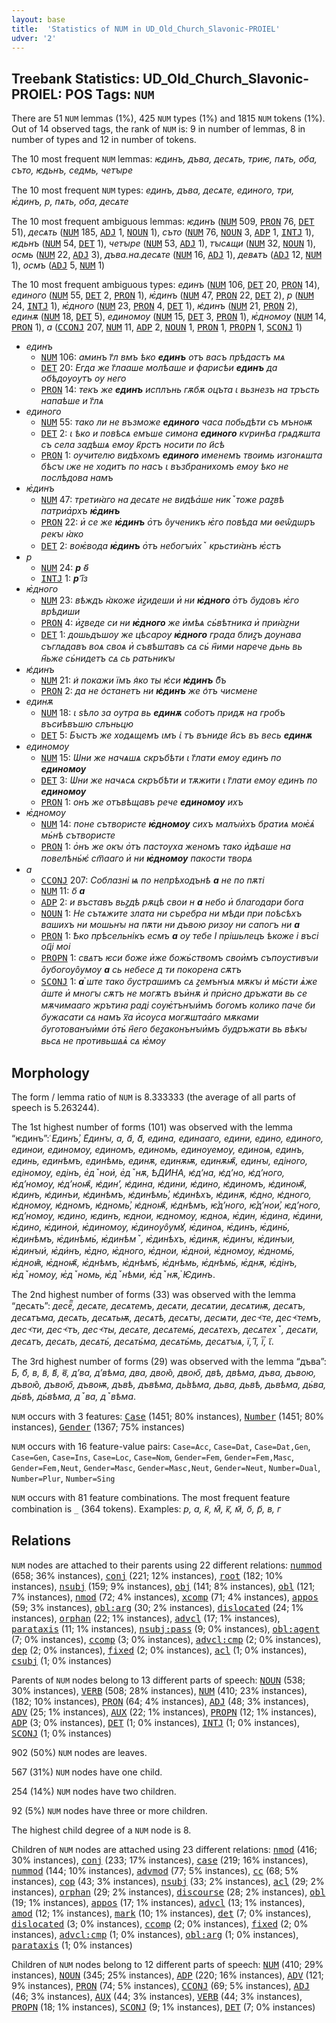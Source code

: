 ```yaml
---
layout: base
title:  'Statistics of NUM in UD_Old_Church_Slavonic-PROIEL'
udver: '2'
---
```


## Treebank Statistics: UD_Old_Church_Slavonic-PROIEL: POS Tags: `NUM`

There are 51 `NUM` lemmas (1%), 425 `NUM` types (1%) and 1815 `NUM` tokens (1%).
Out of 14 observed tags, the rank of `NUM` is: 9 in number of lemmas, 8 in number of types and 12 in number of tokens.

The 10 most frequent `NUM` lemmas: <em>ѥдинъ, дъва, десѧть, триѥ, пѧть, оба, съто, ѥдьнъ, седмь, четꙑрe</em>

The 10 most frequent `NUM` types:  <em>единъ, дъва, десѧте, единого, три, ѥ҅динъ, р, пѧть, оба, десꙙте</em>

The 10 most frequent ambiguous lemmas: <em>ѥдинъ</em> (<tt><a href="cu_proiel-pos-NUM.html">NUM</a></tt> 509, <tt><a href="cu_proiel-pos-PRON.html">PRON</a></tt> 76, <tt><a href="cu_proiel-pos-DET.html">DET</a></tt> 51), <em>десѧть</em> (<tt><a href="cu_proiel-pos-NUM.html">NUM</a></tt> 185, <tt><a href="cu_proiel-pos-ADJ.html">ADJ</a></tt> 1, <tt><a href="cu_proiel-pos-NOUN.html">NOUN</a></tt> 1), <em>съто</em> (<tt><a href="cu_proiel-pos-NUM.html">NUM</a></tt> 76, <tt><a href="cu_proiel-pos-NOUN.html">NOUN</a></tt> 3, <tt><a href="cu_proiel-pos-ADP.html">ADP</a></tt> 1, <tt><a href="cu_proiel-pos-INTJ.html">INTJ</a></tt> 1), <em>ѥдьнъ</em> (<tt><a href="cu_proiel-pos-NUM.html">NUM</a></tt> 54, <tt><a href="cu_proiel-pos-DET.html">DET</a></tt> 1), <em>четꙑрe</em> (<tt><a href="cu_proiel-pos-NUM.html">NUM</a></tt> 53, <tt><a href="cu_proiel-pos-ADJ.html">ADJ</a></tt> 1), <em>тꙑсѧщи</em> (<tt><a href="cu_proiel-pos-NUM.html">NUM</a></tt> 32, <tt><a href="cu_proiel-pos-NOUN.html">NOUN</a></tt> 1), <em>осмь</em> (<tt><a href="cu_proiel-pos-NUM.html">NUM</a></tt> 22, <tt><a href="cu_proiel-pos-ADJ.html">ADJ</a></tt> 3), <em>дъва.на.десѧте</em> (<tt><a href="cu_proiel-pos-NUM.html">NUM</a></tt> 16, <tt><a href="cu_proiel-pos-ADJ.html">ADJ</a></tt> 1), <em>девѧтъ</em> (<tt><a href="cu_proiel-pos-ADJ.html">ADJ</a></tt> 12, <tt><a href="cu_proiel-pos-NUM.html">NUM</a></tt> 1), <em>осмъ</em> (<tt><a href="cu_proiel-pos-ADJ.html">ADJ</a></tt> 5, <tt><a href="cu_proiel-pos-NUM.html">NUM</a></tt> 1)

The 10 most frequent ambiguous types:  <em>единъ</em> (<tt><a href="cu_proiel-pos-NUM.html">NUM</a></tt> 106, <tt><a href="cu_proiel-pos-DET.html">DET</a></tt> 20, <tt><a href="cu_proiel-pos-PRON.html">PRON</a></tt> 14), <em>единого</em> (<tt><a href="cu_proiel-pos-NUM.html">NUM</a></tt> 55, <tt><a href="cu_proiel-pos-DET.html">DET</a></tt> 2, <tt><a href="cu_proiel-pos-PRON.html">PRON</a></tt> 1), <em>ѥ҅динъ</em> (<tt><a href="cu_proiel-pos-NUM.html">NUM</a></tt> 47, <tt><a href="cu_proiel-pos-PRON.html">PRON</a></tt> 22, <tt><a href="cu_proiel-pos-DET.html">DET</a></tt> 2), <em>р</em> (<tt><a href="cu_proiel-pos-NUM.html">NUM</a></tt> 24, <tt><a href="cu_proiel-pos-INTJ.html">INTJ</a></tt> 1), <em>ѥ҅дного</em> (<tt><a href="cu_proiel-pos-NUM.html">NUM</a></tt> 23, <tt><a href="cu_proiel-pos-PRON.html">PRON</a></tt> 4, <tt><a href="cu_proiel-pos-DET.html">DET</a></tt> 1), <em>ѥ͑динъ</em> (<tt><a href="cu_proiel-pos-NUM.html">NUM</a></tt> 21, <tt><a href="cu_proiel-pos-PRON.html">PRON</a></tt> 2), <em>единѫ</em> (<tt><a href="cu_proiel-pos-NUM.html">NUM</a></tt> 18, <tt><a href="cu_proiel-pos-DET.html">DET</a></tt> 5), <em>единомоу</em> (<tt><a href="cu_proiel-pos-NUM.html">NUM</a></tt> 15, <tt><a href="cu_proiel-pos-DET.html">DET</a></tt> 3, <tt><a href="cu_proiel-pos-PRON.html">PRON</a></tt> 1), <em>ѥ҅дномоу</em> (<tt><a href="cu_proiel-pos-NUM.html">NUM</a></tt> 14, <tt><a href="cu_proiel-pos-PRON.html">PRON</a></tt> 1), <em>а</em> (<tt><a href="cu_proiel-pos-CCONJ.html">CCONJ</a></tt> 207, <tt><a href="cu_proiel-pos-NUM.html">NUM</a></tt> 11, <tt><a href="cu_proiel-pos-ADP.html">ADP</a></tt> 2, <tt><a href="cu_proiel-pos-NOUN.html">NOUN</a></tt> 1, <tt><a href="cu_proiel-pos-PRON.html">PRON</a></tt> 1, <tt><a href="cu_proiel-pos-PROPN.html">PROPN</a></tt> 1, <tt><a href="cu_proiel-pos-SCONJ.html">SCONJ</a></tt> 1)


* <em>единъ</em>
  * <tt><a href="cu_proiel-pos-NUM.html">NUM</a></tt> 106: <em>аминъ г҃л вмъ ѣко <b>единъ</b> отъ васъ прѣдастъ мѧ</em>
  * <tt><a href="cu_proiel-pos-DET.html">DET</a></tt> 20: <em>Егда же г҃лааше молѣаше и фарисѣи <b>единъ</b> да обѣдоуоутъ оу него</em>
  * <tt><a href="cu_proiel-pos-PRON.html">PRON</a></tt> 14: <em>текъ же <b>единъ</b> исплънь гѫбѫ оцъта ꙇ вьзнезъ на тръсть напаѣше и г҃лѧ</em>
* <em>единого</em>
  * <tt><a href="cu_proiel-pos-NUM.html">NUM</a></tt> 55: <em>тако ли не възможе <b>единого</b> часа побьдѣти съ мъноѭ</em>
  * <tt><a href="cu_proiel-pos-DET.html">DET</a></tt> 2: <em>ꙇ ѣко и повѣсѧ емъше симона <b>единого</b> кѵринѣа грѧдѫшта съ села задѣшѧ емоу к҃рстъ носити по и҃сѣ</em>
  * <tt><a href="cu_proiel-pos-PRON.html">PRON</a></tt> 1: <em>оучителю видѣхомъ <b>единого</b> именемъ твоимь изгонѧшта бѣсꙑ ꙇже не ходитъ по насъ ꙇ възбранихомъ емоу ѣко не послѣдова намъ</em>
* <em>ѥ҅динъ</em>
  * <tt><a href="cu_proiel-pos-NUM.html">NUM</a></tt> 47: <em>третиꙗ҅го на десꙙте не видѣа҅ше никꙿтоже раꙁвѣ патриа҅рхъ <b>ѥ҅динъ</b></em>
  * <tt><a href="cu_proiel-pos-PRON.html">PRON</a></tt> 22: <em>и҅ се же <b>ѥ҅динъ</b> о҅тъ о̑ученикъ ѥ҅го повѣда ми ѳеѡ̑дѡръ рекꙑ ꙗ҅ко</em>
  * <tt><a href="cu_proiel-pos-DET.html">DET</a></tt> 2: <em>воѥ҅вода <b>ѥ҅динъ</b> о҅тъ небогꙑи҅хꙿ крьстиꙗ҅нъ ѥ҅стъ</em>
* <em>р</em>
  * <tt><a href="cu_proiel-pos-NUM.html">NUM</a></tt> 24: <em><b>р</b> ѳ҃҃</em>
  * <tt><a href="cu_proiel-pos-INTJ.html">INTJ</a></tt> 1: <em><b>р</b> ї҃з</em>
* <em>ѥ҅дного</em>
  * <tt><a href="cu_proiel-pos-NUM.html">NUM</a></tt> 23: <em>вѣждъ ꙗ҅коже и҅ꙁидеши и҅ ни <b>ѥ҅дного</b> о҅тъ о҄удовъ ѥ҅го врѣдиши</em>
  * <tt><a href="cu_proiel-pos-PRON.html">PRON</a></tt> 4: <em>и҅ꙁведе си ни <b>ѥ҅дного</b> же и҅мѣѧ сь҆вѣтника и҅ приꙗ҅ꙁни</em>
  * <tt><a href="cu_proiel-pos-DET.html">DET</a></tt> 1: <em>дошьдъшоу же цѣсароу <b>ѥ҅дного</b> града блиꙁъ доунава съглꙙдавъ воѧ своѧ и҅ съвѣштавъ сꙙ сь҆ н҄ими нарече дьнь вь н҄ьже сь҆нидетъ сꙙ сь ратьникꙑ</em>
* <em>ѥ͑динъ</em>
  * <tt><a href="cu_proiel-pos-NUM.html">NUM</a></tt> 21: <em>и͑ покажи їмъ я͑ко ты ѥ͑си <b>ѥ͑динъ</b> б͆ъ</em>
  * <tt><a href="cu_proiel-pos-PRON.html">PRON</a></tt> 2: <em>да не о͑станетъ ни <b>ѥ͑динъ</b> же о͑тъ чисмене</em>
* <em>единѫ</em>
  * <tt><a href="cu_proiel-pos-NUM.html">NUM</a></tt> 18: <em>ꙇ ѕѣло за оутра вь <b>единѫ</b> соботъ придѫ на гробъ въсиѣвъшю слъньцю</em>
  * <tt><a href="cu_proiel-pos-DET.html">DET</a></tt> 5: <em>Бꙑстъ же ходѧщемъ ꙇмъ ꙇ҅ тъ въниде и҃съ въ весь <b>единѫ</b></em>
* <em>единомоу</em>
  * <tt><a href="cu_proiel-pos-NUM.html">NUM</a></tt> 15: <em>Ѡни же начѧшѧ скръбѣти ꙇ г҃лати емоу единъ по <b>единомоу</b></em>
  * <tt><a href="cu_proiel-pos-DET.html">DET</a></tt> 3: <em>Ѡни же начѧсѧ скръбѣти и тѫжити ꙇ г҃лати емоу единъ по <b>единомоу</b></em>
  * <tt><a href="cu_proiel-pos-PRON.html">PRON</a></tt> 1: <em>онъ же отъвѣщавъ рече <b>единомоу</b> ихъ</em>
* <em>ѥ҅дномоу</em>
  * <tt><a href="cu_proiel-pos-NUM.html">NUM</a></tt> 14: <em>поне сътвористе <b>ѥ҅дномоу</b> сихъ малꙑи҅хъ братиѧ моѥ҅ѧ҆ мь҆нѣ сътвористе</em>
  * <tt><a href="cu_proiel-pos-PRON.html">PRON</a></tt> 1: <em>о҅нъ же окꙑ о҅тъ пастоуха женомъ тако и҅дѣаше на повелѣнь҆ѥ҆ ст꙯ааго и҅ ни <b>ѥ҅дномоу</b> пакости творꙙ</em>
* <em>а</em>
  * <tt><a href="cu_proiel-pos-CCONJ.html">CCONJ</a></tt> 207: <em>Соблазні ѩ по непрѣходънѣ <b>а</b> не по пѫті</em>
  * <tt><a href="cu_proiel-pos-NUM.html">NUM</a></tt> 11: <em>о҃ <b>а</b></em>
  * <tt><a href="cu_proiel-pos-ADP.html">ADP</a></tt> 2: <em>и въставъ вьꙁдѣ рѫцѣ свои н <b>а</b> небо и҅ благодари бога</em>
  * <tt><a href="cu_proiel-pos-NOUN.html">NOUN</a></tt> 1: <em>Не сътѧжите злата ни съребра ни мѣди при поѣсѣхъ вашихъ ни мошьнꙑ на пѫти ни дъвою ризоу ни сапогъ ни <b>а</b></em>
  * <tt><a href="cu_proiel-pos-PRON.html">PRON</a></tt> 1: <em>Ѣко прѣсельнікъ есмъ <b>а</b> оу тебе І прішьлецъ ѣкоже і въсі оц҃і моі</em>
  * <tt><a href="cu_proiel-pos-PROPN.html">PROPN</a></tt> 1: <em>свꙙтъ ѥси боже и҅же божь҆ствомъ свои҅мъ съпоустивꙑи о̑убогоуо̑умоу <b>а</b> сь небесе д ти покорена сѫтъ</em>
  * <tt><a href="cu_proiel-pos-SCONJ.html">SCONJ</a></tt> 1: <em><b>а</b> ҅ште тако о҄устрашимъ сꙙ ꙁемънꙑѧ мѫкꙑ и҅ мь҆сти ѧ҅же а҅ште и҅ многꙑ сѫтъ не могѫтъ въи҅нѫ и҅ при҅сно дръжати вь се мѫчимааго жрътиꙗ раді соуѥ҅тънꙑи҆мъ богомъ колико паче би о҄ужасати сꙙ намъ х꙯а и҅соуса могѫштаа҅го мѫками о҄уготованꙑи҅ми о҅ть҆ н҄его беꙁаконънꙑи҅мъ о҄удръжати вь вѣкꙑ вьсꙙ не противьшꙙѧ҅ сꙙ ѥ҅моу</em>

## Morphology

The form / lemma ratio of `NUM` is 8.333333 (the average of all parts of speech is 5.263244).

The 1st highest number of forms (101) was observed with the lemma “ѥдинъ”: <em>͑Единъ͗, Е҅динꙑ, а, а҃, а҃҃҃, едина, единааго, едини, едино, единого, единои, единомоу, единомъ, единомь, единоуемоу, единоѩ, единъ, единь, единѣмъ, единѣмь, единѫ, единѫѭ, единѫѭ҄, единꙑ, едіного, едіномоу, едінъ, е҅дꙿнои҆, е҅дꙿнѫ, ѢДИНА, ѥ͑дʼна, ѥ͑дʼно, ѥ͑дʼного, ѥ͑дʼномѹ, ѥ͑дʼноѭ҄, ѥ͑динʼ, ѥ͑дина, ѥ͑дини, ѥ͑дино, ѥ͑диномъ, ѥ͑диноѭ҄, ѥ͑динъ, ѥ͑динъи, ѥ͑динѣмъ, ѥ͑динѣмь͗, ѥ͑динѣхъ, ѥ͑динѫ, ѥ͑дно, ѥ͑дного, ѥ͑дномоу, ѥ͑дномъ, ѥ͑дномь͗, ѥ͑дноѭ҄, ѥ͑днѣмъ, ѥ͗дʼного, ѥ͗дʼнои͗, ѥдʼного, ѥдʼномоу, ѥдино, ѥдинъ, ѥднои, ѥдномоу, ѥдноѧ, ѥ҅дин, ѥ҅дина, ѥ҅дини, ѥ҅дино, ѥ҅динои҆, ѥ҅диномоу, ѥ҅диноуо̑умꙋ, ѥ҅диноѧ, ѥ҅динъ, ѥ҅динь҆, ѥ҅динѣмъ, ѥ҅динѣмь҆, ѥ҅динѣмꙿ, ѥ҅динѣхъ, ѥ҅динѫ, ѥ҅динꙑ, ѥ҅динꙑи, ѥ҅динꙑи҆, ѥ҅ди҆нъ, ѥ҅дно, ѥ҅дного, ѥ҅днои, ѥ҅днои҆, ѥ҅дномоу, ѥ҅дномь҆, ѥ҅дноѭ̑, ѥ҅дноѭ҄, ѥ҅днѣмъ, ѥ҅днѣмъ҆, ѥ҅днѣмь, ѥ҅днѣмь҆, ѥ҅днѫ, ѥ҅дінъ, ѥ҅дꙿномоу, ѥ҅дꙿномь, ѥ҅дꙿнѣми, ѥ҅дꙿнѫ, ҅Ѥдинъ</em>.

The 2nd highest number of forms (33) was observed with the lemma “десѧть”: <em>десеⷮ҇, десѧте, десѧтемъ, десѧти, десѧтии, десѧтиѭ, десѧтъ, десѧтъма, десѧть, десѧтьѭ, десѧтѣ, десѧтꙑ, десѩти, десⱕте, десⱕтемъ, десⱕти, десⱕтъ, десⱕты, десꙙте, десꙙтемь҆, десꙙтехъ, десꙙтехꙿ, десꙙти, десꙙтъ, десꙙть, десꙙть҆, десꙙть҆ма, десꙙть҆мь, десꙙтꙑѧ, ї, ї͆, ї꙯, ꙇ҃</em>.

The 3rd highest number of forms (29) was observed with the lemma “дъва”: <em>Б, б҃, в, в҃, в҃҃, в꙯, дʼва, дʼвѣма, два, двою̑, двою҄, двѣ, двѣма, дъва, дъвою, дъвою̑, дъвою҄, дъвоѭ, дъвѣ, дъвѣма, дь͗вѣма, дьва, дьвѣ, дьвѣма, дь҆ва, дь҆вѣ, дь҆вѣма, дꙿва, дꙿвѣма</em>.

`NUM` occurs with 3 features: <tt><a href="cu_proiel-feat-Case.html">Case</a></tt> (1451; 80% instances), <tt><a href="cu_proiel-feat-Number.html">Number</a></tt> (1451; 80% instances), <tt><a href="cu_proiel-feat-Gender.html">Gender</a></tt> (1367; 75% instances)

`NUM` occurs with 16 feature-value pairs: `Case=Acc`, `Case=Dat`, `Case=Dat,Gen`, `Case=Gen`, `Case=Ins`, `Case=Loc`, `Case=Nom`, `Gender=Fem`, `Gender=Fem,Masc`, `Gender=Fem,Neut`, `Gender=Masc`, `Gender=Masc,Neut`, `Gender=Neut`, `Number=Dual`, `Number=Plur`, `Number=Sing`

`NUM` occurs with 81 feature combinations.
The most frequent feature combination is `_` (364 tokens).
Examples: <em>р, а, к҃, м͆, к꙯, м҃, о҃, р҃, в, г</em>


## Relations

`NUM` nodes are attached to their parents using 22 different relations: <tt><a href="cu_proiel-dep-nummod.html">nummod</a></tt> (658; 36% instances), <tt><a href="cu_proiel-dep-conj.html">conj</a></tt> (221; 12% instances), <tt><a href="cu_proiel-dep-root.html">root</a></tt> (182; 10% instances), <tt><a href="cu_proiel-dep-nsubj.html">nsubj</a></tt> (159; 9% instances), <tt><a href="cu_proiel-dep-obj.html">obj</a></tt> (141; 8% instances), <tt><a href="cu_proiel-dep-obl.html">obl</a></tt> (121; 7% instances), <tt><a href="cu_proiel-dep-nmod.html">nmod</a></tt> (72; 4% instances), <tt><a href="cu_proiel-dep-xcomp.html">xcomp</a></tt> (71; 4% instances), <tt><a href="cu_proiel-dep-appos.html">appos</a></tt> (59; 3% instances), <tt><a href="cu_proiel-dep-obl-arg.html">obl:arg</a></tt> (30; 2% instances), <tt><a href="cu_proiel-dep-dislocated.html">dislocated</a></tt> (24; 1% instances), <tt><a href="cu_proiel-dep-orphan.html">orphan</a></tt> (22; 1% instances), <tt><a href="cu_proiel-dep-advcl.html">advcl</a></tt> (17; 1% instances), <tt><a href="cu_proiel-dep-parataxis.html">parataxis</a></tt> (11; 1% instances), <tt><a href="cu_proiel-dep-nsubj-pass.html">nsubj:pass</a></tt> (9; 0% instances), <tt><a href="cu_proiel-dep-obl-agent.html">obl:agent</a></tt> (7; 0% instances), <tt><a href="cu_proiel-dep-ccomp.html">ccomp</a></tt> (3; 0% instances), <tt><a href="cu_proiel-dep-advcl-cmp.html">advcl:cmp</a></tt> (2; 0% instances), <tt><a href="cu_proiel-dep-dep.html">dep</a></tt> (2; 0% instances), <tt><a href="cu_proiel-dep-fixed.html">fixed</a></tt> (2; 0% instances), <tt><a href="cu_proiel-dep-acl.html">acl</a></tt> (1; 0% instances), <tt><a href="cu_proiel-dep-csubj.html">csubj</a></tt> (1; 0% instances)

Parents of `NUM` nodes belong to 13 different parts of speech: <tt><a href="cu_proiel-pos-NOUN.html">NOUN</a></tt> (538; 30% instances), <tt><a href="cu_proiel-pos-VERB.html">VERB</a></tt> (508; 28% instances), <tt><a href="cu_proiel-pos-NUM.html">NUM</a></tt> (410; 23% instances),  (182; 10% instances), <tt><a href="cu_proiel-pos-PRON.html">PRON</a></tt> (64; 4% instances), <tt><a href="cu_proiel-pos-ADJ.html">ADJ</a></tt> (48; 3% instances), <tt><a href="cu_proiel-pos-ADV.html">ADV</a></tt> (25; 1% instances), <tt><a href="cu_proiel-pos-AUX.html">AUX</a></tt> (22; 1% instances), <tt><a href="cu_proiel-pos-PROPN.html">PROPN</a></tt> (12; 1% instances), <tt><a href="cu_proiel-pos-ADP.html">ADP</a></tt> (3; 0% instances), <tt><a href="cu_proiel-pos-DET.html">DET</a></tt> (1; 0% instances), <tt><a href="cu_proiel-pos-INTJ.html">INTJ</a></tt> (1; 0% instances), <tt><a href="cu_proiel-pos-SCONJ.html">SCONJ</a></tt> (1; 0% instances)

902 (50%) `NUM` nodes are leaves.

567 (31%) `NUM` nodes have one child.

254 (14%) `NUM` nodes have two children.

92 (5%) `NUM` nodes have three or more children.

The highest child degree of a `NUM` node is 8.

Children of `NUM` nodes are attached using 23 different relations: <tt><a href="cu_proiel-dep-nmod.html">nmod</a></tt> (416; 30% instances), <tt><a href="cu_proiel-dep-conj.html">conj</a></tt> (233; 17% instances), <tt><a href="cu_proiel-dep-case.html">case</a></tt> (219; 16% instances), <tt><a href="cu_proiel-dep-nummod.html">nummod</a></tt> (144; 10% instances), <tt><a href="cu_proiel-dep-advmod.html">advmod</a></tt> (77; 5% instances), <tt><a href="cu_proiel-dep-cc.html">cc</a></tt> (68; 5% instances), <tt><a href="cu_proiel-dep-cop.html">cop</a></tt> (43; 3% instances), <tt><a href="cu_proiel-dep-nsubj.html">nsubj</a></tt> (33; 2% instances), <tt><a href="cu_proiel-dep-acl.html">acl</a></tt> (29; 2% instances), <tt><a href="cu_proiel-dep-orphan.html">orphan</a></tt> (29; 2% instances), <tt><a href="cu_proiel-dep-discourse.html">discourse</a></tt> (28; 2% instances), <tt><a href="cu_proiel-dep-obl.html">obl</a></tt> (19; 1% instances), <tt><a href="cu_proiel-dep-appos.html">appos</a></tt> (17; 1% instances), <tt><a href="cu_proiel-dep-advcl.html">advcl</a></tt> (13; 1% instances), <tt><a href="cu_proiel-dep-amod.html">amod</a></tt> (12; 1% instances), <tt><a href="cu_proiel-dep-mark.html">mark</a></tt> (10; 1% instances), <tt><a href="cu_proiel-dep-det.html">det</a></tt> (7; 0% instances), <tt><a href="cu_proiel-dep-dislocated.html">dislocated</a></tt> (3; 0% instances), <tt><a href="cu_proiel-dep-ccomp.html">ccomp</a></tt> (2; 0% instances), <tt><a href="cu_proiel-dep-fixed.html">fixed</a></tt> (2; 0% instances), <tt><a href="cu_proiel-dep-advcl-cmp.html">advcl:cmp</a></tt> (1; 0% instances), <tt><a href="cu_proiel-dep-obl-arg.html">obl:arg</a></tt> (1; 0% instances), <tt><a href="cu_proiel-dep-parataxis.html">parataxis</a></tt> (1; 0% instances)

Children of `NUM` nodes belong to 12 different parts of speech: <tt><a href="cu_proiel-pos-NUM.html">NUM</a></tt> (410; 29% instances), <tt><a href="cu_proiel-pos-NOUN.html">NOUN</a></tt> (345; 25% instances), <tt><a href="cu_proiel-pos-ADP.html">ADP</a></tt> (220; 16% instances), <tt><a href="cu_proiel-pos-ADV.html">ADV</a></tt> (121; 9% instances), <tt><a href="cu_proiel-pos-PRON.html">PRON</a></tt> (74; 5% instances), <tt><a href="cu_proiel-pos-CCONJ.html">CCONJ</a></tt> (69; 5% instances), <tt><a href="cu_proiel-pos-ADJ.html">ADJ</a></tt> (46; 3% instances), <tt><a href="cu_proiel-pos-AUX.html">AUX</a></tt> (44; 3% instances), <tt><a href="cu_proiel-pos-VERB.html">VERB</a></tt> (44; 3% instances), <tt><a href="cu_proiel-pos-PROPN.html">PROPN</a></tt> (18; 1% instances), <tt><a href="cu_proiel-pos-SCONJ.html">SCONJ</a></tt> (9; 1% instances), <tt><a href="cu_proiel-pos-DET.html">DET</a></tt> (7; 0% instances)

